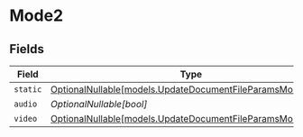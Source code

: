 # Mode2


## Fields

| Field                                                                                                          | Type                                                                                                           | Required                                                                                                       | Description                                                                                                    |
| -------------------------------------------------------------------------------------------------------------- | -------------------------------------------------------------------------------------------------------------- | -------------------------------------------------------------------------------------------------------------- | -------------------------------------------------------------------------------------------------------------- |
| `static`                                                                                                       | [OptionalNullable[models.UpdateDocumentFileParamsModeStatic]](../models/updatedocumentfileparamsmodestatic.md) | :heavy_minus_sign:                                                                                             | N/A                                                                                                            |
| `audio`                                                                                                        | *OptionalNullable[bool]*                                                                                       | :heavy_minus_sign:                                                                                             | N/A                                                                                                            |
| `video`                                                                                                        | [OptionalNullable[models.UpdateDocumentFileParamsModeVideo]](../models/updatedocumentfileparamsmodevideo.md)   | :heavy_minus_sign:                                                                                             | N/A                                                                                                            |